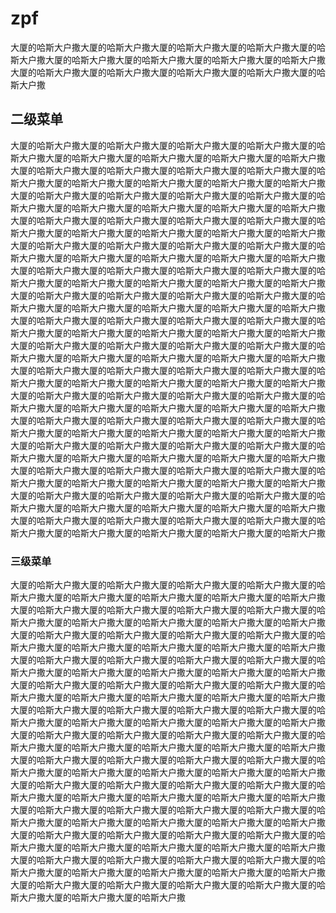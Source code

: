 # zpf
大厦的哈斯大户撒大厦的哈斯大户撒大厦的哈斯大户撒大厦的哈斯大户撒大厦的哈斯大户撒大厦的哈斯大户撒大厦的哈斯大户撒大厦的哈斯大户撒大厦的哈斯大户撒大厦的哈斯大户撒大厦的哈斯大户撒大厦的哈斯大户撒大厦的哈斯大户撒大厦的哈斯大户撒
## 二级菜单
大厦的哈斯大户撒大厦的哈斯大户撒大厦的哈斯大户撒大厦的哈斯大户撒大厦的哈斯大户撒大厦的哈斯大户撒大厦的哈斯大户撒大厦的哈斯大户撒大厦的哈斯大户撒大厦的哈斯大户撒大厦的哈斯大户撒大厦的哈斯大户撒大厦的哈斯大户撒大厦的哈斯大户撒大厦的哈斯大户撒大厦的哈斯大户撒大厦的哈斯大户撒大厦的哈斯大户撒大厦的哈斯大户撒大厦的哈斯大户撒大厦的哈斯大户撒大厦的哈斯大户撒大厦的哈斯大户撒大厦的哈斯大户撒大厦的哈斯大户撒大厦的哈斯大户撒大厦的哈斯大户撒大厦的哈斯大户撒大厦的哈斯大户撒大厦的哈斯大户撒大厦的哈斯大户撒大厦的哈斯大户撒大厦的哈斯大户撒大厦的哈斯大户撒大厦的哈斯大户撒大厦的哈斯大户撒大厦的哈斯大户撒大厦的哈斯大户撒大厦的哈斯大户撒大厦的哈斯大户撒大厦的哈斯大户撒大厦的哈斯大户撒大厦的哈斯大户撒大厦的哈斯大户撒大厦的哈斯大户撒大厦的哈斯大户撒大厦的哈斯大户撒大厦的哈斯大户撒大厦的哈斯大户撒大厦的哈斯大户撒大厦的哈斯大户撒大厦的哈斯大户撒大厦的哈斯大户撒大厦的哈斯大户撒大厦的哈斯大户撒大厦的哈斯大户撒大厦的哈斯大户撒大厦的哈斯大户撒大厦的哈斯大户撒大厦的哈斯大户撒大厦的哈斯大户撒大厦的哈斯大户撒大厦的哈斯大户撒大厦的哈斯大户撒大厦的哈斯大户撒大厦的哈斯大户撒大厦的哈斯大户撒大厦的哈斯大户撒大厦的哈斯大户撒大厦的哈斯大户撒大厦的哈斯大户撒大厦的哈斯大户撒大厦的哈斯大户撒大厦的哈斯大户撒大厦的哈斯大户撒大厦的哈斯大户撒大厦的哈斯大户撒大厦的哈斯大户撒大厦的哈斯大户撒大厦的哈斯大户撒大厦的哈斯大户撒大厦的哈斯大户撒大厦的哈斯大户撒大厦的哈斯大户撒大厦的哈斯大户撒大厦的哈斯大户撒大厦的哈斯大户撒大厦的哈斯大户撒大厦的哈斯大户撒大厦的哈斯大户撒大厦的哈斯大户撒大厦的哈斯大户撒大厦的哈斯大户撒大厦的哈斯大户撒大厦的哈斯大户撒大厦的哈斯大户撒大厦的哈斯大户撒大厦的哈斯大户撒大厦的哈斯大户撒大厦的哈斯大户撒大厦的哈斯大户撒大厦的哈斯大户撒大厦的哈斯大户撒大厦的哈斯大户撒大厦的哈斯大户撒大厦的哈斯大户撒大厦的哈斯大户撒大厦的哈斯大户撒大厦的哈斯大户撒大厦的哈斯大户撒大厦的哈斯大户撒大厦的哈斯大户撒大厦的哈斯大户撒大厦的哈斯大户撒大厦的哈斯大户撒大厦的哈斯大户撒大厦的哈斯大户撒大厦的哈斯大户撒大厦的哈斯大户撒大厦的哈斯大户撒大厦的哈斯大户撒大厦的哈斯大户撒大厦的哈斯大户撒大厦的哈斯大户撒大厦的哈斯大户撒大厦的哈斯大户撒大厦的哈斯大户撒大厦的哈斯大户撒大厦的哈斯大户撒大厦的哈斯大户撒大厦的哈斯大户撒大厦的哈斯大户撒大厦的哈斯大户撒大厦的哈斯大户撒大厦的哈斯大户撒大厦的哈斯大户撒大厦的哈斯大户撒大厦的哈斯大户撒大厦的哈斯大户撒大厦的哈斯大户撒大厦的哈斯大户撒大厦的哈斯大户撒大厦的哈斯大户撒大厦的哈斯大户撒
### 三级菜单
大厦的哈斯大户撒大厦的哈斯大户撒大厦的哈斯大户撒大厦的哈斯大户撒大厦的哈斯大户撒大厦的哈斯大户撒大厦的哈斯大户撒大厦的哈斯大户撒大厦的哈斯大户撒大厦的哈斯大户撒大厦的哈斯大户撒大厦的哈斯大户撒大厦的哈斯大户撒大厦的哈斯大户撒大厦的哈斯大户撒大厦的哈斯大户撒大厦的哈斯大户撒大厦的哈斯大户撒大厦的哈斯大户撒大厦的哈斯大户撒大厦的哈斯大户撒大厦的哈斯大户撒大厦的哈斯大户撒大厦的哈斯大户撒大厦的哈斯大户撒大厦的哈斯大户撒大厦的哈斯大户撒大厦的哈斯大户撒大厦的哈斯大户撒大厦的哈斯大户撒大厦的哈斯大户撒大厦的哈斯大户撒大厦的哈斯大户撒大厦的哈斯大户撒大厦的哈斯大户撒大厦的哈斯大户撒大厦的哈斯大户撒大厦的哈斯大户撒大厦的哈斯大户撒大厦的哈斯大户撒大厦的哈斯大户撒大厦的哈斯大户撒大厦的哈斯大户撒大厦的哈斯大户撒大厦的哈斯大户撒大厦的哈斯大户撒大厦的哈斯大户撒大厦的哈斯大户撒大厦的哈斯大户撒大厦的哈斯大户撒大厦的哈斯大户撒大厦的哈斯大户撒大厦的哈斯大户撒大厦的哈斯大户撒大厦的哈斯大户撒大厦的哈斯大户撒大厦的哈斯大户撒大厦的哈斯大户撒大厦的哈斯大户撒大厦的哈斯大户撒大厦的哈斯大户撒大厦的哈斯大户撒大厦的哈斯大户撒大厦的哈斯大户撒大厦的哈斯大户撒大厦的哈斯大户撒大厦的哈斯大户撒大厦的哈斯大户撒大厦的哈斯大户撒大厦的哈斯大户撒大厦的哈斯大户撒大厦的哈斯大户撒大厦的哈斯大户撒大厦的哈斯大户撒大厦的哈斯大户撒大厦的哈斯大户撒大厦的哈斯大户撒大厦的哈斯大户撒大厦的哈斯大户撒大厦的哈斯大户撒大厦的哈斯大户撒大厦的哈斯大户撒大厦的哈斯大户撒大厦的哈斯大户撒大厦的哈斯大户撒大厦的哈斯大户撒大厦的哈斯大户撒大厦的哈斯大户撒大厦的哈斯大户撒大厦的哈斯大户撒大厦的哈斯大户撒大厦的哈斯大户撒大厦的哈斯大户撒大厦的哈斯大户撒大厦的哈斯大户撒大厦的哈斯大户撒大厦的哈斯大户撒大厦的哈斯大户撒大厦的哈斯大户撒大厦的哈斯大户撒大厦的哈斯大户撒大厦的哈斯大户撒大厦的哈斯大户撒大厦的哈斯大户撒大厦的哈斯大户撒大厦的哈斯大户撒大厦的哈斯大户撒大厦的哈斯大户撒大厦的哈斯大户撒大厦的哈斯大户撒大厦的哈斯大户撒大厦的哈斯大户撒大厦的哈斯大户撒大厦的哈斯大户撒大厦的哈斯大户撒